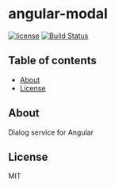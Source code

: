 # angular-modal

[![license](https://img.shields.io/github/license/mashape/apistatus.svg?maxAge=2592000)](http://opensource.org/licenses/MIT)
[![Build Status](https://travis-ci.org/cubitworx/angular-modal.svg?branch=master)](https://travis-ci.org/cubitworx/angular-modal)

## Table of contents

- [About](#about)
- [License](#license)

## About

Dialog service for Angular

## License

MIT

